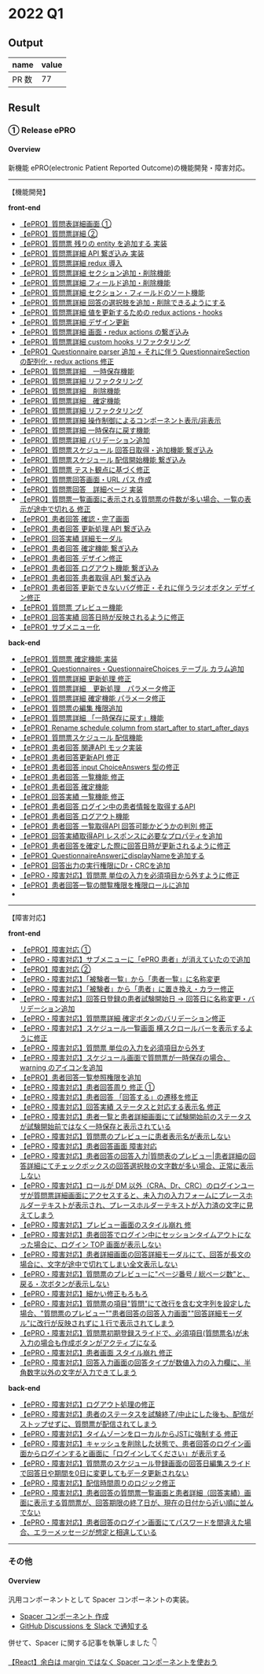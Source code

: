# 2022 Q1

## Output

| name  | value |
| ----- | ----- |
| PR 数 | 77    |

## Result

### ① Release ePRO

#### Overview

新機能 ePRO(electronic Patient Reported Outcome)の機能開発・障害対応。

---

【機能開発】

**front-end**

- [【ePRO】質問表詳細画面 ①](https://github.com/micin-jp/chicken-web/pull/1057)
- [【ePRO】質問票詳細 ②](https://github.com/micin-jp/chicken-web/pull/1064)
- [【ePRO】質問票 残りの entity を追加する 実装](https://github.com/micin-jp/chicken-web/pull/1094)
- [【ePRO】質問票詳細 API 繋ぎ込み 実装](https://github.com/micin-jp/chicken-web/pull/1118)
- [【ePRO】質問票詳細 redux 導入](https://github.com/micin-jp/chicken-web/pull/1138)
- [【ePRO】質問票詳細 セクション追加・削除機能](https://github.com/micin-jp/chicken-web/pull/1140)
- [【ePRO】質問票詳細 フィールド追加・削除機能](https://github.com/micin-jp/chicken-web/pull/1141)
- [【ePRO】質問票詳細 セクション・フィールドのソート機能](https://github.com/micin-jp/chicken-web/pull/1146)
- [【ePRO】質問票詳細 回答の選択肢を追加・削除できるようにする](https://github.com/micin-jp/chicken-web/pull/1149)
- [【ePRO】質問票詳細 値を更新するための redux actions・hooks](https://github.com/micin-jp/chicken-web/pull/1160)
- [【ePRO】質問票詳細 デザイン更新](https://github.com/micin-jp/chicken-web/pull/1162)
- [【ePRO】質問票詳細 画面・redux actions の繋ぎ込み](https://github.com/micin-jp/chicken-web/pull/1169)
- [【ePRO】質問票詳細 custom hooks リファクタリング](https://github.com/micin-jp/chicken-web/pull/1191)
- [【ePRO】Questionnaire parser 追加 + それに伴う QuestionnaireSection の配列化・redux actions 修正](https://github.com/micin-jp/chicken-web/pull/1193)
- [【ePRO】質問票詳細　一時保存機能](https://github.com/micin-jp/chicken-web/pull/1198)
- [【ePRO】質問票詳細 リファクタリング](https://github.com/micin-jp/chicken-web/pull/1200)
- [【ePRO】質問票詳細　削除機能](https://github.com/micin-jp/chicken-web/pull/1204)
- [【ePRO】質問票詳細　確定機能](https://github.com/micin-jp/chicken-web/pull/1205)
- [【ePRO】質問票詳細 リファクタリング](https://github.com/micin-jp/chicken-web/pull/1210)
- [【ePRO】質問票詳細 操作制御によるコンポーネント表示/非表示](https://github.com/micin-jp/chicken-web/pull/1217)
- [【ePRO】質問票詳細 一時保存に戻す機能](https://github.com/micin-jp/chicken-web/pull/1223)
- [【ePRO】質問票詳細 バリデーション追加](https://github.com/micin-jp/chicken-web/pull/1228)
- [【ePRO】質問票スケジュール 回答日取得・追加機能 繋ぎ込み](https://github.com/micin-jp/chicken-web/pull/1236)
- [【ePRO】質問票スケジュール 配信開始機能 繋ぎ込み](https://github.com/micin-jp/chicken-web/pull/1263)
- [【ePRO】質問票 テスト観点に基づく修正](https://github.com/micin-jp/chicken-web/pull/1288)
- [【ePRO】質問票回答画面・URL パス 作成](https://github.com/micin-jp/chicken-web/pull/1299)
- [【ePRO】質問票回答　詳細ページ 実装](https://github.com/micin-jp/chicken-web/pull/1318)
- [【ePRO】質問票一覧画面に表示される質問票の件数が多い場合、一覧の表示が途中で切れる 修正](https://github.com/micin-jp/chicken-web/pull/1325)
- [【ePRO】患者回答 確認・完了画面](https://github.com/micin-jp/chicken-web/pull/1329)
- [【ePRO】患者回答 更新処理 API 繋ぎ込み](https://github.com/micin-jp/chicken-web/pull/1344)
- [【ePRO】回答実績 詳細モーダル](https://github.com/micin-jp/chicken-web/pull/1348)
- [【ePRO】患者回答 確定機能 繋ぎ込み](https://github.com/micin-jp/chicken-web/pull/1350)
- [【ePRO】患者回答 デザイン修正](https://github.com/micin-jp/chicken-web/pull/1351)
- [【ePRO】患者回答 ログアウト機能 繋ぎ込み](https://github.com/micin-jp/chicken-web/pull/1352)
- [【ePRO】患者回答 患者取得 API 繋ぎ込み](https://github.com/micin-jp/chicken-web/pull/1353)
- [【ePRO】患者回答 更新できないバグ修正・それに伴うラジオボタン デザイン修正 ](https://github.com/micin-jp/chicken-web/pull/1362)
- [【ePRO】質問票 プレビュー機能](https://github.com/micin-jp/chicken-web/pull/1371)
- [【ePRO】回答実績 回答日時が反映されるように修正](https://github.com/micin-jp/chicken-web/pull/1374)
- [【ePRO】サブメニュー化 ](https://github.com/micin-jp/chicken-web/pull/1520)

**back-end**

- [【ePRO】質問票 確定機能 実装](https://github.com/micin-jp/chicken-api/pull/1272)
- [【ePRO】Questionnaires・QuestionnaireChoices テーブル カラム追加](https://github.com/micin-jp/chicken-api/pull/1321)
- [【ePRO】質問票詳細 更新処理 修正](https://github.com/micin-jp/chicken-api/pull/1353)
- [【ePRO】質問票詳細　更新処理　パラメータ修正](https://github.com/micin-jp/chicken-api/pull/1394)
- [【ePRO】質問票詳細 確定機能 パラメータ修正](https://github.com/micin-jp/chicken-api/pull/1399)
- [【ePRO】質問票の編集 権限追加](https://github.com/micin-jp/chicken-api/pull/1401)
- [【ePRO】質問票詳細 「一時保存に戻す」機能](https://github.com/micin-jp/chicken-api/pull/1410)
- [【ePRO】Rename schedule column from start_after to start_after_days](https://github.com/micin-jp/chicken-api/pull/1440)
- [【ePRO】質問票スケジュール 配信機能](https://github.com/micin-jp/chicken-api/pull/1456)
- [【ePRO】患者回答 関連API モック実装](https://github.com/micin-jp/chicken-api/pull/1506)
- [【ePRO】患者回答更新API 修正](https://github.com/micin-jp/chicken-api/pull/1546)
- [【ePRO】患者回答 input ChoiceAnswers 型の修正](https://github.com/micin-jp/chicken-api/pull/1551)
- [【ePRO】患者回答 一覧機能 修正](https://github.com/micin-jp/chicken-api/pull/1554)
- [【ePRO】患者回答 確定機能](https://github.com/micin-jp/chicken-api/pull/1555)
- [【ePRO】回答実績 一覧機能 修正](https://github.com/micin-jp/chicken-api/pull/1562)
- [【ePRO】患者回答 ログイン中の患者情報を取得するAPI](https://github.com/micin-jp/chicken-api/pull/1566)
- [【ePRO】患者回答 ログアウト機能](https://github.com/micin-jp/chicken-api/pull/1567)
- [【ePRO】患者回答 一覧取得API 回答可能かどうかの判別 修正](https://github.com/micin-jp/chicken-api/pull/1575)
- [【ePRO】回答実績取得API レスポンスに必要なプロパティを追加](https://github.com/micin-jp/chicken-api/pull/1585)
- [【ePRO】患者回答を確定した際に回答日時が更新されるように修正](https://github.com/micin-jp/chicken-api/pull/1589)
- [【ePRO】QuestionnaireAnswerにdisplayNameを追加する](https://github.com/micin-jp/chicken-api/pull/1592)
- [【ePRO】回答出力の実行権限にDr・CRCを追加](https://github.com/micin-jp/chicken-api/pull/1593)
- [【ePRO・障害対応】質問票 単位の入力を必須項目から外すように修正](https://github.com/micin-jp/chicken-api/pull/1611)
- [【ePRO】患者回答一覧の閲覧権限を権限ロールに追加](https://github.com/micin-jp/chicken-api/pull/1618)
- []()

---

【障害対応】

**front-end**

- [【ePRO】障害対応 ①](https://github.com/micin-jp/chicken-web/pull/1386)
- [【ePRO・障害対応】サブメニューに「ePRO 患者」が消えていたので追加 ](https://github.com/micin-jp/chicken-web/pull/1387)
- [【ePRO】障害対応 ②](https://github.com/micin-jp/chicken-web/pull/1389)
- [【ePRO・障害対応】「被験者一覧」から「患者一覧」に名称変更](https://github.com/micin-jp/chicken-web/pull/1407)
- [【ePRO・障害対応】「被験者」から「患者」に置き換え・カラー修正](https://github.com/micin-jp/chicken-web/pull/1410)
- [【ePRO・障害対応】回答日登録の患者試験開始日 → 回答日に名称変更・バリデーション追加](https://github.com/micin-jp/chicken-web/pull/1420)
- [【ePRO・障害対応】質問票詳細 確定ボタンのバリデーション修正 ](https://github.com/micin-jp/chicken-web/pull/1421)
- [【ePRO・障害対応】スケジュール一覧画面 横スクロールバーを表示するように修正](https://github.com/micin-jp/chicken-web/pull/1423)
- [【ePRO・障害対応】質問票 単位の入力を必須項目から外す](https://github.com/micin-jp/chicken-web/pull/1426)
- [【ePRO・障害対応】スケジュール画面で質問票が一時保存の場合、warning のアイコンを追加](https://github.com/micin-jp/chicken-web/pull/1429)
- [【ePRO】患者回答一覧参照権限を追加](https://github.com/micin-jp/chicken-web/pull/1431)
- [【ePRO・障害対応】患者回答周り 修正 ① ](https://github.com/micin-jp/chicken-web/pull/1433)
- [【ePRO・障害対応】患者回答 「回答する」の遷移を修正](https://github.com/micin-jp/chicken-web/pull/1438)
- [【ePRO・障害対応】回答実績 ステータスと対応する表示名 修正](https://github.com/micin-jp/chicken-web/pull/1465)
- [【ePRO・障害対応】患者一覧と患者詳細画面にて試験開始前のステータスが試験開始前ではなく一時保存と表示されている](https://github.com/micin-jp/chicken-web/pull/1466)
- [【ePRO・障害対応】質問票のプレビューに患者表示名が表示しない](https://github.com/micin-jp/chicken-web/pull/1475)
- [【ePRO・障害対応】患者回答画面 障害対応](https://github.com/micin-jp/chicken-web/pull/1477)
- [【ePRO・障害対応】患者回答の回答入力|質問表のプレビュー|患者詳細の回答詳細にてチェックボックスの回答選択肢の文字数が多い場合、正常に表示しない](https://github.com/micin-jp/chicken-web/pull/1480)
- [【ePRO・障害対応】ロールが DM 以外（CRA、Dr、CRC）のログインユーザが質問票詳細画面にアクセスすると、未入力の入力フォームにプレースホルダーテキストが表示され、プレースホルダーテキストが入力済の文字に見えてしまう](https://github.com/micin-jp/chicken-web/pull/1484)
- [【ePRO・障害対応】プレビュー画面のスタイル崩れ 修](https://github.com/micin-jp/chicken-web/pull/1488)
- [【ePRO・障害対応】患者回答でログイン中にセッションタイムアウトになった場合に、ログイン TOP 画面が表示しない](https://github.com/micin-jp/chicken-web/pull/1494)
- [【ePRO・障害対応】患者詳細画面の回答詳細モーダルにて、回答が長文の場合に、文字が途中で切れてしまい全文表示しない](https://github.com/micin-jp/chicken-web/pull/1496)
- [【ePRO・障害対応】質問票のプレビューに"ページ番号 / 総ページ数"と、戻る・次ボタンが表示しない](https://github.com/micin-jp/chicken-web/pull/1498)
- [【ePRO・障害対応】細かい修正もろもろ](https://github.com/micin-jp/chicken-web/pull/1500)
- [【ePRO・障害対応】質問票の項目"質問"にて改行を含む文字列を設定した場合、"質問票のプレビュー""患者回答の回答入力画面""回答詳細モーダル"に改行が反映されずに１行で表示されてしまう](https://github.com/micin-jp/chicken-web/pull/1504)
- [【ePRO・障害対応】質問票初期登録スライドで、必須項目(質問票名)が未入力の場合も作成ボタンがアクティブになる](https://github.com/micin-jp/chicken-web/pull/1506)
- [【ePRO・障害対応】患者画面 スタイル崩れ 修正](https://github.com/micin-jp/chicken-web/pull/1508)
- [【ePRO・障害対応】回答入力画面の回答タイプが数値入力の入力欄に、半角数字以外の文字が入力できてしまう](https://github.com/micin-jp/chicken-web/pull/1510)

**back-end**

- [【ePRO・障害対応】ログアウト処理の修正](https://github.com/micin-jp/chicken-api/pull/1627)
- [【ePRO・障害対応】患者のステータスを試験終了/中止にした後も、配信がストップせずに、質問票が配信されてしまう](https://github.com/micin-jp/chicken-api/pull/1633)
- [【ePRO・障害対応】タイムゾーンをローカルからJSTに強制する 修正](https://github.com/micin-jp/chicken-api/pull/1636)
- [【ePRO・障害対応】キャッシュを削除した状態で、患者回答のログイン画面からログインすると画面に「ログインしてください」が表示する](https://github.com/micin-jp/chicken-api/pull/1641)
- [【ePRO・障害対応】質問票のスケジュール登録画面の回答日編集スライドで回答日や期間を0日に変更してもデータ更新されない](https://github.com/micin-jp/chicken-api/pull/1642)
- [【ePRO・障害対応】配信時間周りのロジック修正](https://github.com/micin-jp/chicken-api/pull/1655)
- [【ePRO・障害対応】患者回答の質問票一覧画面と患者詳細（回答実績）画面に表示する質問票が、回答期限の終了日が、現在の日付から近い順に並んでない ](https://github.com/micin-jp/chicken-api/pull/1669)
- [【ePRO・障害対応】患者回答のログイン画面にてパスワードを間違えた場合、エラーメッセージが想定と相違している](https://github.com/micin-jp/chicken-api/pull/1683)

---

### その他

#### Overview

汎用コンポーネントとして Spacer コンポーネントの実装。

- [Spacer コンポーネント 作成](https://github.com/micin-jp/chicken-web/pull/1072)
- [GitHub Discussions を Slack で通知する](https://github.com/micin-jp/chicken-web/pull/1098)

併せて、Spacer に関する記事を執筆しました 👇

[【React】余白は margin ではなく Spacer コンポーネントを使おう](https://zenn.dev/def_yuisato/articles/replace-margin-with-spacer-in-react)
